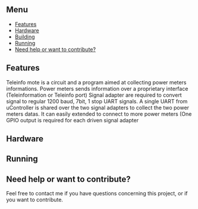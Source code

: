 
Menu
----

- [Features](#features)
- [Hardware](#install)
- [Building](#running-k6)
- [Running](#overview)
- [Need help or want to contribute?](#need-help-or-want-to-contribute)

Features
--------

Teleinfo mote is a circuit and a program aimed at collecting power meters informations.
Power meters sends information over a proprietary interface (Teleinformation or Teleinfo port)
Signal adapter are required to convert signal to regular 1200 baud, 7bit, 1 stop UART signals.
A single UART from uController is shared over the two signal adapters to collect the two power
meters datas. 
It can easily extended to connect to more power meters (One GPIO output is required
for each driven signal adapter


Hardware
--------



Running
-------



Need help or want to contribute?
--------------------------------

Feel free to contact me if you have questions concerning this project, or if you want to contribute.

